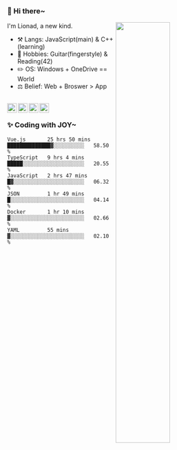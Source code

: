 ### 👋 Hi there~

[<img align="right" width="50%" src="https://github-readme-stats.vercel.app/api?username=Lionad-Morotar&show_icons=true">](https://metrics.lecoq.io/Lionad-Morotar?template=classic)

I'm Lionad, a new kind.

- ⚒️ Langs: JavaScript(main) & C++(learning)
- 🎨 Hobbies: Guitar(fingerstyle) & Reading(42)
- ✏️ OS: Windows + OneDrive == World
- ⚖️ Belief: Web + Broswer > App

<br />

<a href="https://www.lionad.art">
  <img align="left" alt="lionad-art" width="22px" src="https://cdn.jsdelivr.net/npm/simple-icons@3.1.0/icons/wordpress.svg" />
</a>
<a href="#1806234223">
  <img align="left" alt="1806234223" width="22px" src="https://cdn.jsdelivr.net/npm/simple-icons@3.1.0/icons/tencentqq.svg" />
</a>
<a href="https://www.zhihu.com/people/Lionad">
  <img align="left" alt="132yse" width="22px" src="https://cdn.jsdelivr.net/npm/simple-icons@3.1.0/icons/zhihu.svg" />
</a>
<a href="https://github.com/Lionad-Morotar">
  <img align="left" alt="yisar" width="22px" src="https://cdn.jsdelivr.net/npm/simple-icons@3.1.0/icons/github.svg" />
</a>

<br />

### ✨ Coding with JOY~

<!--START_SECTION:waka-->

```text
Vue.js       25 hrs 50 mins  ██████████████▓░░░░░░░░░░   58.50 %
TypeScript   9 hrs 4 mins    █████░░░░░░░░░░░░░░░░░░░░   20.55 %
JavaScript   2 hrs 47 mins   █▓░░░░░░░░░░░░░░░░░░░░░░░   06.32 %
JSON         1 hr 49 mins    █░░░░░░░░░░░░░░░░░░░░░░░░   04.14 %
Docker       1 hr 10 mins    ▓░░░░░░░░░░░░░░░░░░░░░░░░   02.66 %
YAML         55 mins         ▓░░░░░░░░░░░░░░░░░░░░░░░░   02.10 %
```

<!--END_SECTION:waka-->
